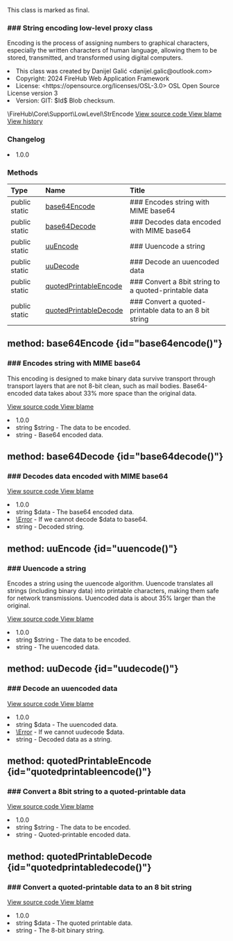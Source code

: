 <title># StrEncode</title>

<code-block lang="php">
<![CDATA[final class \FireHub\Core\Support\LowLevel\StrEncode()]]>
</code-block>





<tip>
    <p>
        This class is marked as <format style="bold">final</format>.
    </p>
</tip>







### ### String encoding low-level proxy class

<p><format style="italic">Encoding is the process of assigning numbers to graphical characters, especially the written characters of human
language, allowing them to be stored, transmitted, and transformed using digital computers.</format></p>

<deflist>
    <def title="Class basic info:">
        <list><li>This class was created by Danijel Galić &lt;danijel.galic@outlook.com&gt;</li><li>Copyright: 2024 FireHub Web Application Framework</li><li>License: &lt;https://opensource.org/licenses/OSL-3.0&gt; OSL Open Source License version 3</li><li>Version: GIT: $Id$ Blob checksum.</li></list>
    </def>
</deflist>

<deflist><def title="Fully Qualified Class Name:">
        \FireHub\Core\Support\LowLevel\StrEncode
    </def><def title="Source code:">
        <a href="https://github.com/The-FireHub-Project/Core/blob/develop-pre-alpha-m1/src/support/lowlevel/firehub.StrEncode.php#L33">
            View source code
        </a>
    </def>
    <def title="Blame:">
        <a href="https://github.com/The-FireHub-Project/Core/blame/develop-pre-alpha-m1/src/support/lowlevel/firehub.StrEncode.php">
            View blame
        </a>
    </def>
    <def title="History:">
        <a href="https://github.com/The-FireHub-Project/Core/commits/develop-pre-alpha-m1/src/support/lowlevel/firehub.StrEncode.php">
            View history
        </a>
    </def></deflist>
### Changelog
<deflist>
    <def title="Version history:">
        <list><li>1.0.0</li></list>
    </def>
</deflist>


### Methods
| Type | Name | Title |
|:-----|:-----|:------|
|public static |<a href="#base64encode()">base64Encode</a>|### Encodes string with MIME base64|
|public static |<a href="#base64decode()">base64Decode</a>|### Decodes data encoded with MIME base64|
|public static |<a href="#uuencode()">uuEncode</a>|### Uuencode a string|
|public static |<a href="#uudecode()">uuDecode</a>|### Decode an uuencoded data|
|public static |<a href="#quotedprintableencode()">quotedPrintableEncode</a>|### Convert a 8bit string to a quoted-printable data|
|public static |<a href="#quotedprintabledecode()">quotedPrintableDecode</a>|### Convert a quoted-printable data to an 8 bit string|

## method: base64Encode {id="base64encode()"}

<code-block lang="php">
    <![CDATA[public static StrEncode::base64Encode(string $string):string]]>
</code-block>













### ### Encodes string with MIME base64

<p><format style="italic">This encoding is designed to make binary data survive transport through transport layers that are not 8-bit
clean, such as mail bodies. Base64-encoded data takes about 33% more space than the original data.</format></p>

<deflist><def title="Source code:">
                <a href="https://github.com/The-FireHub-Project/Core/blob/develop-pre-alpha-m1/src/support/lowlevel/firehub.StrEncode.php#L48">
                    View source code
                </a>
            </def>
            <def title="Blame:">
                <a href="https://github.com/The-FireHub-Project/Core/blame/develop-pre-alpha-m1/src/support/lowlevel/firehub.StrEncode.php#L48">
                    View blame
                </a>
            </def></deflist>
<deflist>
    <def title="Version history:">
        <list><li>1.0.0</li></list>
    </def>
</deflist>
<deflist>
    <def title="This method has parameters:">
        <list><li>string <format style="bold">$string</format> - <format style="italic">
The data to be encoded.
</format></li></list>
    </def>
</deflist>
<deflist>
    <def title="This method returns:">
        <list><li>string - <format style="italic">Base64 encoded data.</format></li></list>
    </def>
</deflist>
## method: base64Decode {id="base64decode()"}

<code-block lang="php">
    <![CDATA[public static StrEncode::base64Decode(string $data):string]]>
</code-block>













### ### Decodes data encoded with MIME base64



<deflist><def title="Source code:">
                <a href="https://github.com/The-FireHub-Project/Core/blob/develop-pre-alpha-m1/src/support/lowlevel/firehub.StrEncode.php#L66">
                    View source code
                </a>
            </def>
            <def title="Blame:">
                <a href="https://github.com/The-FireHub-Project/Core/blame/develop-pre-alpha-m1/src/support/lowlevel/firehub.StrEncode.php#L66">
                    View blame
                </a>
            </def></deflist>
<deflist>
    <def title="Version history:">
        <list><li>1.0.0</li></list>
    </def>
</deflist>
<deflist>
    <def title="This method has parameters:">
        <list><li>string <format style="bold">$data</format> - <format style="italic">
The base64 encoded data.
</format></li></list>
    </def>
</deflist>
<deflist>
    <def title="This method throws:">
        <list><li><a href="Error.md">\Error</a> - <format style="italic">If we cannot decode $data to base64.</format></li></list>
    </def>
</deflist>
<deflist>
    <def title="This method returns:">
        <list><li>string - <format style="italic">Decoded string.</format></li></list>
    </def>
</deflist>
## method: uuEncode {id="uuencode()"}

<code-block lang="php">
    <![CDATA[public static StrEncode::uuEncode(string $string):string]]>
</code-block>













### ### Uuencode a string

<p><format style="italic">Encodes a string using the uuencode algorithm. Uuencode translates all strings (including binary data) into
printable characters, making them safe for network transmissions. Uuencoded data is about 35% larger than the
original.</format></p>

<deflist><def title="Source code:">
                <a href="https://github.com/The-FireHub-Project/Core/blob/develop-pre-alpha-m1/src/support/lowlevel/firehub.StrEncode.php#L89">
                    View source code
                </a>
            </def>
            <def title="Blame:">
                <a href="https://github.com/The-FireHub-Project/Core/blame/develop-pre-alpha-m1/src/support/lowlevel/firehub.StrEncode.php#L89">
                    View blame
                </a>
            </def></deflist>
<deflist>
    <def title="Version history:">
        <list><li>1.0.0</li></list>
    </def>
</deflist>
<deflist>
    <def title="This method has parameters:">
        <list><li>string <format style="bold">$string</format> - <format style="italic">
The data to be encoded.
</format></li></list>
    </def>
</deflist>
<deflist>
    <def title="This method returns:">
        <list><li>string - <format style="italic">The uuencoded data.</format></li></list>
    </def>
</deflist>
## method: uuDecode {id="uudecode()"}

<code-block lang="php">
    <![CDATA[public static StrEncode::uuDecode(string $data):string]]>
</code-block>













### ### Decode an uuencoded data



<deflist><def title="Source code:">
                <a href="https://github.com/The-FireHub-Project/Core/blob/develop-pre-alpha-m1/src/support/lowlevel/firehub.StrEncode.php#L111">
                    View source code
                </a>
            </def>
            <def title="Blame:">
                <a href="https://github.com/The-FireHub-Project/Core/blame/develop-pre-alpha-m1/src/support/lowlevel/firehub.StrEncode.php#L111">
                    View blame
                </a>
            </def></deflist>
<deflist>
    <def title="Version history:">
        <list><li>1.0.0</li></list>
    </def>
</deflist>
<deflist>
    <def title="This method has parameters:">
        <list><li>string <format style="bold">$data</format> - <format style="italic">
The uuencoded data.
</format></li></list>
    </def>
</deflist>
<deflist>
    <def title="This method throws:">
        <list><li><a href="Error.md">\Error</a> - <format style="italic">If we cannot uudecode $data.</format></li></list>
    </def>
</deflist>
<deflist>
    <def title="This method returns:">
        <list><li>string - <format style="italic">Decoded data as a string.</format></li></list>
    </def>
</deflist>
## method: quotedPrintableEncode {id="quotedprintableencode()"}

<code-block lang="php">
    <![CDATA[public static StrEncode::quotedPrintableEncode(string $string):string]]>
</code-block>













### ### Convert a 8bit string to a quoted-printable data



<deflist><def title="Source code:">
                <a href="https://github.com/The-FireHub-Project/Core/blob/develop-pre-alpha-m1/src/support/lowlevel/firehub.StrEncode.php#L130">
                    View source code
                </a>
            </def>
            <def title="Blame:">
                <a href="https://github.com/The-FireHub-Project/Core/blame/develop-pre-alpha-m1/src/support/lowlevel/firehub.StrEncode.php#L130">
                    View blame
                </a>
            </def></deflist>
<deflist>
    <def title="Version history:">
        <list><li>1.0.0</li></list>
    </def>
</deflist>
<deflist>
    <def title="This method has parameters:">
        <list><li>string <format style="bold">$string</format> - <format style="italic">
The data to be encoded.
</format></li></list>
    </def>
</deflist>
<deflist>
    <def title="This method returns:">
        <list><li>string - <format style="italic">Quoted-printable encoded data.</format></li></list>
    </def>
</deflist>
## method: quotedPrintableDecode {id="quotedprintabledecode()"}

<code-block lang="php">
    <![CDATA[public static StrEncode::quotedPrintableDecode(string $data):string]]>
</code-block>













### ### Convert a quoted-printable data to an 8 bit string



<deflist><def title="Source code:">
                <a href="https://github.com/The-FireHub-Project/Core/blob/develop-pre-alpha-m1/src/support/lowlevel/firehub.StrEncode.php#L148">
                    View source code
                </a>
            </def>
            <def title="Blame:">
                <a href="https://github.com/The-FireHub-Project/Core/blame/develop-pre-alpha-m1/src/support/lowlevel/firehub.StrEncode.php#L148">
                    View blame
                </a>
            </def></deflist>
<deflist>
    <def title="Version history:">
        <list><li>1.0.0</li></list>
    </def>
</deflist>
<deflist>
    <def title="This method has parameters:">
        <list><li>string <format style="bold">$data</format> - <format style="italic">
The quoted printable data.
</format></li></list>
    </def>
</deflist>
<deflist>
    <def title="This method returns:">
        <list><li>string - <format style="italic">The 8-bit binary string.</format></li></list>
    </def>
</deflist>